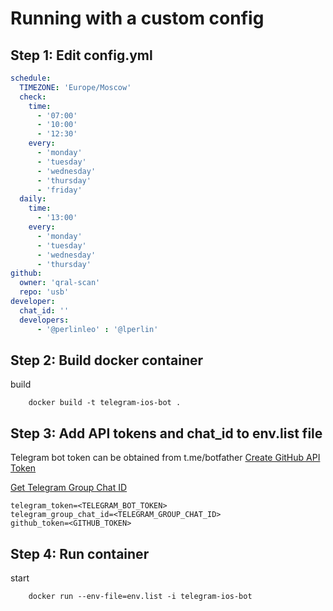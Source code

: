 # Running with a custom config

## Step 1: Edit config.yml

```yaml
schedule:
  TIMEZONE: 'Europe/Moscow'
  check:
    time:
      - '07:00'
      - '10:00'
      - '12:30'
    every:
      - 'monday'
      - 'tuesday'
      - 'wednesday'
      - 'thursday'
      - 'friday'
  daily:
    time:
      - '13:00'
    every:
      - 'monday'
      - 'tuesday'
      - 'wednesday'
      - 'thursday'
github:
  owner: 'qral-scan'
  repo: 'usb'
developer:
  chat_id: ''
  developers:
      - '@perlinleo' : '@lperlin'
```

## Step 2: Build docker container

build
```fish
    docker build -t telegram-ios-bot .
```

## Step 3: Add API tokens and chat_id to env.list file
Telegram bot token can be obtained from t.me/botfather
[Create GitHub API Token 
](https://docs.github.com/en/authentication/keeping-your-account-and-data-secure/managing-your-personal-access-tokens
)

[Get Telegram Group Chat ID
](https://www.wikihow.com/Know-Chat-ID-on-Telegram-on-Android#:~:text=Locate%20%22Chat.%22%20It's%20about,Last%20Name%2C%20and%20your%20Username.&text=Note%20the%20number%20next%20to,is%20your%20personal%20Chat%20ID.)

```
telegram_token=<TELEGRAM_BOT_TOKEN>
telegram_group_chat_id=<TELEGRAM_GROUP_CHAT_ID>
github_token=<GITHUB_TOKEN>
```

## Step 4: Run container

start
```fish
    docker run --env-file=env.list -i telegram-ios-bot
```
